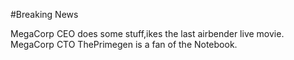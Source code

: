 #Breaking News

MegaCorp CEO does some stuff,ikes the last airbender live movie.
MegaCorp CTO ThePrimegen is a fan of the Notebook.
